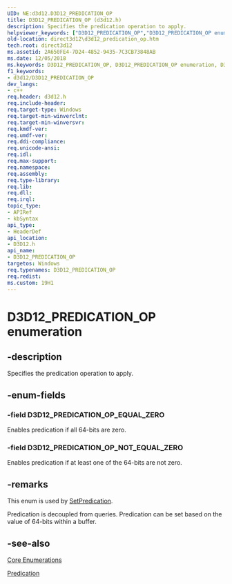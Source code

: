 ```yaml
---
UID: NE:d3d12.D3D12_PREDICATION_OP
title: D3D12_PREDICATION_OP (d3d12.h)
description: Specifies the predication operation to apply.
helpviewer_keywords: ["D3D12_PREDICATION_OP","D3D12_PREDICATION_OP enumeration","D3D12_PREDICATION_OP_EQUAL_ZERO","D3D12_PREDICATION_OP_NOT_EQUAL_ZERO","d3d12/D3D12_PREDICATION_OP","d3d12/D3D12_PREDICATION_OP_EQUAL_ZERO","d3d12/D3D12_PREDICATION_OP_NOT_EQUAL_ZERO","direct3d12.d3d12_predication_op"]
old-location: direct3d12\d3d12_predication_op.htm
tech.root: direct3d12
ms.assetid: 2A650FE4-7D24-4852-9435-7C3CB73848AB
ms.date: 12/05/2018
ms.keywords: D3D12_PREDICATION_OP, D3D12_PREDICATION_OP enumeration, D3D12_PREDICATION_OP_EQUAL_ZERO, D3D12_PREDICATION_OP_NOT_EQUAL_ZERO, d3d12/D3D12_PREDICATION_OP, d3d12/D3D12_PREDICATION_OP_EQUAL_ZERO, d3d12/D3D12_PREDICATION_OP_NOT_EQUAL_ZERO, direct3d12.d3d12_predication_op
f1_keywords:
- d3d12/D3D12_PREDICATION_OP
dev_langs:
- c++
req.header: d3d12.h
req.include-header: 
req.target-type: Windows
req.target-min-winverclnt: 
req.target-min-winversvr: 
req.kmdf-ver: 
req.umdf-ver: 
req.ddi-compliance: 
req.unicode-ansi: 
req.idl: 
req.max-support: 
req.namespace: 
req.assembly: 
req.type-library: 
req.lib: 
req.dll: 
req.irql: 
topic_type:
- APIRef
- kbSyntax
api_type:
- HeaderDef
api_location:
- D3D12.h
api_name:
- D3D12_PREDICATION_OP
targetos: Windows
req.typenames: D3D12_PREDICATION_OP
req.redist: 
ms.custom: 19H1
---
```


# D3D12_PREDICATION_OP enumeration


## -description


Specifies the predication operation to apply.
        


## -enum-fields




### -field D3D12_PREDICATION_OP_EQUAL_ZERO

Enables predication if all 64-bits are zero.
          


### -field D3D12_PREDICATION_OP_NOT_EQUAL_ZERO

Enables predication if at least one of the 64-bits are not zero.
          


## -remarks



This enum is used by <a href="https://docs.microsoft.com/windows/desktop/api/d3d12/nf-d3d12-id3d12graphicscommandlist-setpredication">SetPredication</a>.
        

Predication is decoupled from queries.
          Predication can be set based on the value of 64-bits within a buffer.
        




## -see-also




<a href="https://docs.microsoft.com/windows/desktop/direct3d12/direct3d-12-enumerations">Core Enumerations</a>



<a href="https://docs.microsoft.com/windows/desktop/direct3d12/predication">Predication</a>
 

 

